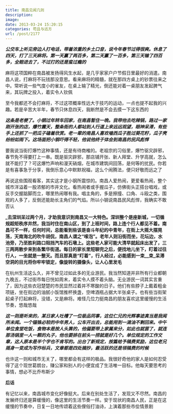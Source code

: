 ```yaml
---
title: 南昌见闻几则
description: 
image: 
date: 2013-03-24 15:20:15
categories: 苟且与远方
url: /post/2177
---
```


**_公交车上听见旁边人打电话，带着浓重的乡土口音，说今年春节过得很爽。休息了四天，打了三天麻将。第一天赢了两百多，第二天赢了一百多，第三天输了四百多，全赔进去了，不过打的还是蛮过瘾的_**

麻将这项国粹在南昌被发扬得风生水起，是几乎家家户户节假日里最好的消遣。南昌人说，打麻将不玩钱那没意思。看来麻将的精髓，就在那四方桌上的钞票往来之中。常听说一些气度小的雀友，在桌上输了精光，倒还能对着一桌朋友发起脾气来，其玩牌之投入，着实令人钦佩

至今我都还不会打麻将，不过这项概率性远大于技巧的运动，一点也提不起我的兴趣。若是辛苦大半年，春节只休息四天，我断然是不会去摸一下这东西的

**_这条是老梗了。小钢过年转车回家，在南昌暂住一晚。我带他去吃辣锅，路过一家刚开张的店，爆竹震天，整条街的人都站到人行道上来远远观望，眼神呆滞，有些手上还抓了一把瓜子磕着欣赏。老一辈的南昌人喜欢嗑西瓜子胜过葵花籽，瓜子壳纷纷如雨下。这场面把小钢吓得不轻，他说他终于体会到南昌的民风彪悍_**

要我说当街打爆竹这种事情，还是有待商榷的。老祖宗的习俗里，爆竹驱灾辟邪，春节免不得要打上一串。既是驱灾辟邪，那店铺开张、新人拜堂、升学高就，怎么就不能打了？可这爆竹声响和漫天硝烟，在城市建筑间回荡，是何等的扰民。你若是有喜事急于分享，我倒乐意心中默默祝福，这么个闹腾法，便只好敬而远之了

再说这些围观看客，其实这才是小钢所震惊的。南昌人爱热闹，更爱看热闹，整个城市洋溢着一股浓郁的市井文化。看热闹者或手握瓜子，仿佛街头正搭台唱戏，或反手交握踮脚而立，哪里热闹哪有我。唱主角的，多是擦撞、口角、斗殴之类，围观的人多了，反倒还能助长主角们的气焰。所以小钢说南昌民风彪悍，我确实不敢否认

**_去深圳呆过两个月，才助我意识到南昌又一大特色。深圳整个是座新城，一切循规蹈矩秩序井然，我当时住在南山区，到了上班时间，路上连个行人都见不着。南昌可不一样，任何时间，总能看到些该是奋斗年纪的中青年，在街上大摇大摆晃荡，天南海北的吹牛胡侃，南昌人谓之“嗦泡”。老年人则沿街而坐，花坛边，水池旁，乃至胜利路口阻挡汽车的石墩上。这些老人家可能大清早就起床出发了，三三两两散步来到各繁华街道。每日的家长里短聊完之后，便找地儿坐下，盯着过往行人，一坐就是一整天。而且那真是“盯着”，行人经过，必能感到一束__束_呆滞空洞的目光将你牢牢锁定，像旋转的摄像头，让人心里发毛**

在杭州生活这么久，并不曾见过如此多的无业游民。我当然知道并非所有行业都朝九晚五，不过街市每日恍如周末，着实令人摸不着头脑。无业游民一词其实言重了，因为这些衣冠楚楚的市民显然过着并不寒酸的日子。他们有些脖子上戴着粗金项链，坐在街边的油腻小饭馆推杯换盏，空啤酒瓶占据大半张桌子。也有些当街架起桌子打起麻将，没错，又是麻将。难怪几位力挺南昌的朋友喜欢这里缓慢的生活节奏，悠哉悠哉

**_这一则是听来的，某日家人吐槽了一位极品同事，这位仁兄的光辉事迹真当是我闻所未闻。一个锱铢必较的中年男人，公车开出去，总能用到一滴油不剩回来。中午单位食堂吃饭，食物本是按人头算的，他偏要带上家属来分，如此也就罢了，就连那汤锅里一人一颗的丸子，他也要排在前头一捞就是好几个。单位规定的工作文章，这人原本是半个字也不肯写的。出台了新规定，按篇给予稿费奖励，这位老兄摇身一变成为写作标兵，文章都是四处摘抄，最活跃的还是领稿费的时候_**

也许这一则和城市无关了，哪里都会有这样的极品。我很好奇他的家人是如何忍受得了这个现世葛朗台，赚公家和别人的小便宜成了生活唯一目标。他每天要思考的事情，想必不比乔布斯少

**后话**

有记忆以来，南昌城市变化好像挺大。后来在别处生活了，发现又不尽然。南昌的发展终归还是算缓慢的，像这里的生活节奏一样。安于现状的南昌人民，正是在这缓慢的节奏中，日复一日地传颂着这些俚俗打油诗，上演着那些市侩情景剧